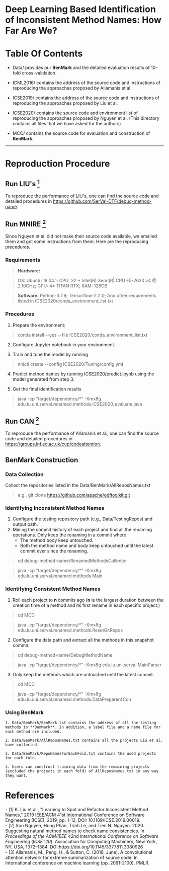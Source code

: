 # Deep Learning Based Identification of Inconsistent Method Names: How Far Are We?

# Table Of Contents

- Data/ provides our **BenMark** and the detailed evaluation results of 10-fold cross-validation.

- ICML2016/ contains the address of the source code and instructions of reproducing the approaches proposed by Allamanis et al.

- ICSE2019/ contains the address of the source code and instructions of reproducing the approaches proposed by Liu et al.

- ICSE2020/ contains the source code and environment list of reproducing the approaches proposed by Nguyen et al. (This directory contains all files that we have asked for the authors)

- MCC/ contains the source code for evaluation and construction of **BenMark**.


-------------------

# Reproduction Procedure

## Run LIU's [<sup>1</sup>](#liu)

To reproduce the performance of LIU's, one can find the source code and detailed procedures in https://github.com/SerVal-DTF/debug-method-name.

## Run MNIRE [<sup>2</sup>](#mnire)

Since Nguyen et al. did not make their source code available, we emailed them and got some instructions from them. Here are the reproducing precedures.

### Requirements

> **Hardware:** 

> OS: Ubuntu 18.04.1; CPU: 32 * Intel(R) Xeon(R) CPU E5-2620 v4 @ 2.10GHz; GPU: 4* TITAN RTX; RAM: 128GB   

> **Software:**
> Python-3.7.9;
> Tensorflow-2.2.0;
> And other requirements listed in ICSE2020/conda_environment_list.txt

### Procedures  
   1. Prepare the environment: 
   
   > conda install --yes --file ICSE2020/conda_environment_list.txt 

   2. Configure Jupyter notebook in your environment.
   
   3. Train and tune the model by running 

   > nnictl create --config ICSE2020/Tuning/config.yml
   
   4. Predict method names by running ICSE2020/predict.ipynb using the model generated from step 3.
   
   5. Get the final identification results 
   
   > java -cp "target/dependency/*" -Xmx8g edu.lu.uni.serval.renamed.methods.ICSE2020_evaluate.java
   
## Run CAN [<sup>2</sup>](#can)

To reproduce the performance of Allamanis et al., one can find the source code and detailed procedures in https://groups.inf.ed.ac.uk/cup/codeattention.

## BenMark Construction

### Data Collection
   Collect the repositories listed in the Data/BenMark/AllReposNames.txt

   > e.g., git clone https://github.com/apache/odftoolkit.git
   
### Identifying Inconsistent Method Names
   
   1. Configure the testing repository path (e.g., Data/TestingRepos) and output path.
   2. Mining the commit history of each project and find all the renaming operations. Only keep the renaming in a commit where 
      * The method body keep untouched.
      * Both the method name and body keep untouched until the latest commit ever since the renaming.
   > cd debug-method-name/RenamedMethodsCollector
   
   
   > java -cp "target/dependency/*" -Xmx8g edu.lu.uni.serval.renamed.methods.Main

### Identifying Consistent Method Names

   1. Roll each project to **n** commits ago (**n** is the largest duration between the creation time of a method and its first rename in each specific project.)
   
   > cd MCC
   
   > java -cp "target/dependency/*" -Xmx8g edu.lu.uni.serval.renamed.methods.ResetGitRepos

   2. Configure the data path and extract all the methods in this snapshot commit.
   
   > cd debug-method-name/DebugMethodName
   
   > java -cp "target/dependency/*" -Xmx8g edu.lu.uni.serval.MainParser

   3. Only keep the methods which are untouched until the latest commit.

   > cd MCC
   
   > java -cp "target/dependency/*" -Xmx8g edu.lu.uni.serval.renamed.methods.DataPreparer4Con
   
### Using BenMark
	
	1. Data/BenMark/BenMark.txt contains the address of all the testing methods in **BenMark**. In addition, a label file and a name file for each method are included.
	
	2. Data/BenMark/AllReposNames.txt contains all the projects Liu et al. have collected. 
	
	3. Data/BenMark/RepoNamesForEachFold.txt contains the used projects for each fold.
	
	4. Users can construct training data from the remaining projects (excluded the projects in each fold) of AllReposNames.txt in any way they want.
	

# References
<div id="liu"></div>
- [1] K. Liu et al., "Learning to Spot and Refactor Inconsistent Method Names," 2019 IEEE/ACM 41st International Conference on Software Engineering (ICSE), 2019, pp. 1-12, DOI: 10.1109/ICSE.2019.00019.
<div id="mnire"></div>
- [2] Son Nguyen, Hung Phan, Trinh Le, and Tien N. Nguyen. 2020. Suggesting natural method names to check name consistencies. In <i>Proceedings of the ACM/IEEE 42nd International Conference on Software Engineering</i> (<i>ICSE '20</i>). Association for Computing Machinery, New York, NY, USA, 1372–1384. DOI:https://doi.org/10.1145/3377811.3380926
<div id="can"></div>
- [3] Allamanis, M., Peng, H., & Sutton, C. (2016, June). A convolutional attention network for extreme summarization of source code. In International conference on machine learning (pp. 2091-2100). PMLR.

